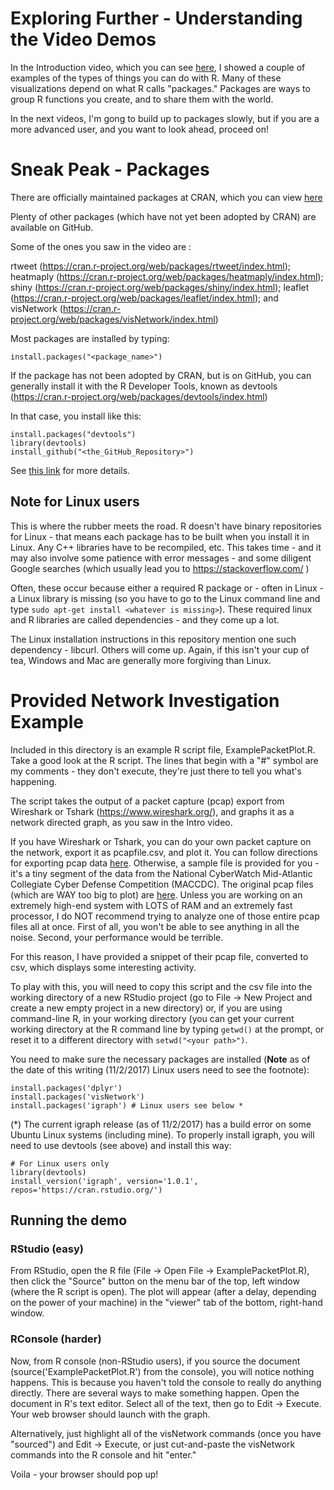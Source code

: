 # Exploring Further - Understanding the Video Demos

In the Introduction video, which you can see [here](https://www.youtube.com/watch?v=wEKVxeIRBXU), I showed a couple of examples of the types of things you can do with R. Many of these visualizations depend on what R calls "packages." Packages are ways to group R functions you create, and to share them with the world. 

In the next videos, I'm gong to build up to packages slowly, but if you are a more advanced user, and you want to look ahead, proceed on!

# Sneak Peak - Packages

There are officially maintained packages at CRAN, which you can view [here](https://cran.r-project.org/web/packages/available_packages_by_name.html)

Plenty of other packages (which have not yet been adopted by CRAN) are available on GitHub.

Some of the ones you saw in the video are :

rtweet (https://cran.r-project.org/web/packages/rtweet/index.html);
heatmaply (https://cran.r-project.org/web/packages/heatmaply/index.html);
shiny (https://cran.r-project.org/web/packages/shiny/index.html);
leaflet (https://cran.r-project.org/web/packages/leaflet/index.html); and
visNetwork (https://cran.r-project.org/web/packages/visNetwork/index.html)

Most packages are installed by typing:
```
install.packages("<package_name>")
```

If the package has not been adopted by CRAN, but is on GitHub, you can generally install it with the R Developer Tools, known as devtools (https://cran.r-project.org/web/packages/devtools/index.html)

In that case, you install like this:
```
install.packages("devtools")
library(devtools)
install_github("<the_GitHub_Repository>")
```
See [this link](http://kbroman.org/pkg_primer/pages/github.html) for more details.

## Note for Linux users
This is where the rubber meets the road. R doesn't have binary repositories for Linux - that means each package has to be built when you install it in Linux. Any C++ libraries have to be recompiled, etc. This takes time - and it may also involve some patience with error messages - and some diligent Google searches (which usually lead you to https://stackoverflow.com/ )

Often, these occur because either a required R package or - often in Linux - a Linux library is missing (so you have to go to the Linux command line and type `sudo apt-get install <whatever is missing>`). These required linux and R libraries are called dependencies - and they come up a lot.

The Linux installation instructions in this repository mention one such dependency - libcurl. Others will come up. Again, if this isn't your cup of tea, Windows and Mac are generally more forgiving than Linux.

# Provided Network Investigation Example
Included in this directory is an example R script file, ExamplePacketPlot.R. Take a good look at the R script. The lines that begin with a "#" symbol are my comments - they don't execute, they're just there to tell you what's happening. 

The script takes the output of a packet capture (pcap) export from Wireshark or Tshark (https://www.wireshark.org/), and graphs it as a network directed graph, as you saw in the Intro video.

If you have Wireshark or Tshark, you can do your own packet capture on the network, export it as pcapfile.csv, and plot it. You can follow directions for exporting pcap data [here](https://www.wireshark.org/docs/wsug_html_chunked/ChIOExportSection.html). Otherwise, a sample file is provided for you - it's a tiny segment of the data from the National CyberWatch Mid-Atlantic Collegiate Cyber Defense Competition (MACCDC). The original pcap files (which are WAY too big to plot) are [here](http://www.netresec.com/?page=MACCDC). Unless you are working on an extremely high-end system with LOTS of RAM and an extremely fast processor, I do NOT recommend trying to analyze one of those entire pcap files all at once. First of all, you won't be able to see anything in all the noise. Second, your performance would be terrible. 

For this reason, I have provided a snippet of their pcap file, converted to csv, which displays some interesting activity.

To play with this, you will need to copy this script and the csv file into the working directory of a new RStudio project (go to File -> New Project and create a new empty project in a new directory) or, if you are using command-line R, in your working directory (you can get your current working directory at the R command line by typing `getwd()` at the prompt, or reset it to a different directory with `setwd("<your path>")`.

You need to make sure the necessary packages are installed (**Note** as of the date of this writing (11/2/2017) Linux users need to see the footnote):
```
install.packages('dplyr')
install.packages('visNetwork')
install.packages('igraph') # Linux users see below *
```
(*) The current igraph release (as of 11/2/2017) has a build error on some Ubuntu Linux systems (including mine). To properly install igraph, you will need to use devtools (see above) and install this way:
```
# For Linux users only
library(devtools)
install_version('igraph', version='1.0.1', repos='https://cran.rstudio.org/')
```
## Running the demo
### RStudio (easy)
From RStudio, open the R file (File -> Open File -> ExamplePacketPlot.R), then click the "Source" button on the menu bar of the top, left window (where the R script is open). The plot will appear (after a delay, depending on the power of your machine) in the "viewer" tab of the bottom, right-hand window.

### RConsole (harder)
Now, from R console (non-RStudio users), if you source the document (source('ExamplePacketPlot.R') from the console), you will notice nothing happens. This is because you haven't told the console to really do anything directly. There are several ways to make something happen. Open the document in R's text editor. Select all of the text, then go to Edit -> Execute. Your web browser should launch with the graph.

Alternatively, just highlight all of the visNetwork commands (once you have "sourced") and Edit -> Execute, or just cut-and-paste the visNetwork commands into the R console and hit "enter."

Voila - your browser should pop up!
